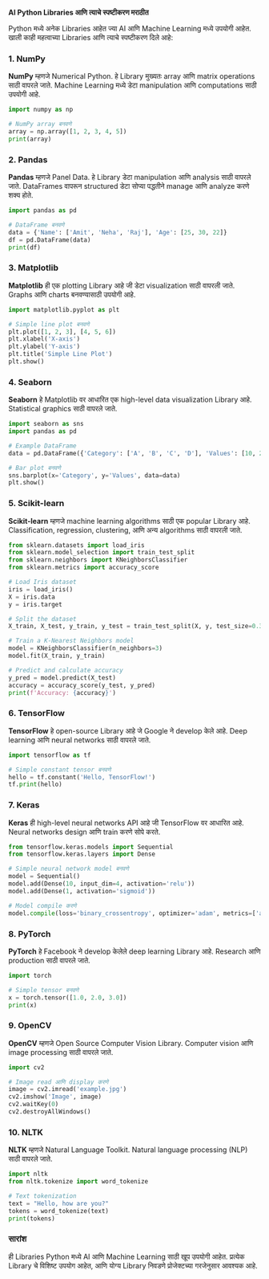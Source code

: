 **AI Python Libraries आणि त्याचे स्पष्टीकरण मराठीत**

Python मध्ये अनेक Libraries आहेत ज्या AI आणि Machine Learning मध्ये उपयोगी आहेत. खाली काही महत्वाच्या Libraries आणि त्याचे स्पष्टीकरण दिले आहे:

### 1. **NumPy**

**NumPy** म्हणजे Numerical Python. हे Library मुख्यतः array आणि matrix operations साठी वापरले जाते. Machine Learning मध्ये डेटा manipulation आणि computations साठी उपयोगी आहे.

```python
import numpy as np

# NumPy array बनवणे
array = np.array([1, 2, 3, 4, 5])
print(array)
```

### 2. **Pandas**

**Pandas** म्हणजे Panel Data. हे Library डेटा manipulation आणि analysis साठी वापरले जाते. DataFrames वापरून structured डेटा सोप्या पद्धतीने manage आणि analyze करणे शक्य होते.

```python
import pandas as pd

# DataFrame बनवणे
data = {'Name': ['Amit', 'Neha', 'Raj'], 'Age': [25, 30, 22]}
df = pd.DataFrame(data)
print(df)
```

### 3. **Matplotlib**

**Matplotlib** ही एक plotting Library आहे जी डेटा visualization साठी वापरली जाते. Graphs आणि charts बनवण्यासाठी उपयोगी आहे.

```python
import matplotlib.pyplot as plt

# Simple line plot बनवणे
plt.plot([1, 2, 3], [4, 5, 6])
plt.xlabel('X-axis')
plt.ylabel('Y-axis')
plt.title('Simple Line Plot')
plt.show()
```

### 4. **Seaborn**

**Seaborn** हे Matplotlib वर आधारित एक high-level data visualization Library आहे. Statistical graphics साठी वापरले जाते.

```python
import seaborn as sns
import pandas as pd

# Example DataFrame
data = pd.DataFrame({'Category': ['A', 'B', 'C', 'D'], 'Values': [10, 20, 15, 25]})

# Bar plot बनवणे
sns.barplot(x='Category', y='Values', data=data)
plt.show()
```

### 5. **Scikit-learn**

**Scikit-learn** म्हणजे machine learning algorithms साठी एक popular Library आहे. Classification, regression, clustering, आणि अन्य algorithms साठी वापरली जाते.

```python
from sklearn.datasets import load_iris
from sklearn.model_selection import train_test_split
from sklearn.neighbors import KNeighborsClassifier
from sklearn.metrics import accuracy_score

# Load Iris dataset
iris = load_iris()
X = iris.data
y = iris.target

# Split the dataset
X_train, X_test, y_train, y_test = train_test_split(X, y, test_size=0.3, random_state=42)

# Train a K-Nearest Neighbors model
model = KNeighborsClassifier(n_neighbors=3)
model.fit(X_train, y_train)

# Predict and calculate accuracy
y_pred = model.predict(X_test)
accuracy = accuracy_score(y_test, y_pred)
print(f'Accuracy: {accuracy}')
```

### 6. **TensorFlow**

**TensorFlow** हे open-source Library आहे जे Google ने develop केले आहे. Deep learning आणि neural networks साठी वापरले जाते.

```python
import tensorflow as tf

# Simple constant tensor बनवणे
hello = tf.constant('Hello, TensorFlow!')
tf.print(hello)
```

### 7. **Keras**

**Keras** ही high-level neural networks API आहे जी TensorFlow वर आधारित आहे. Neural networks design आणि train करणे सोपे करते.

```python
from tensorflow.keras.models import Sequential
from tensorflow.keras.layers import Dense

# Simple neural network model बनवणे
model = Sequential()
model.add(Dense(10, input_dim=4, activation='relu'))
model.add(Dense(1, activation='sigmoid'))

# Model compile करणे
model.compile(loss='binary_crossentropy', optimizer='adam', metrics=['accuracy'])
```

### 8. **PyTorch**

**PyTorch** हे Facebook ने develop केलेले deep learning Library आहे. Research आणि production साठी वापरले जाते.

```python
import torch

# Simple tensor बनवणे
x = torch.tensor([1.0, 2.0, 3.0])
print(x)
```

### 9. **OpenCV**

**OpenCV** म्हणजे Open Source Computer Vision Library. Computer vision आणि image processing साठी वापरले जाते.

```python
import cv2

# Image read आणि display करणे
image = cv2.imread('example.jpg')
cv2.imshow('Image', image)
cv2.waitKey(0)
cv2.destroyAllWindows()
```

### 10. **NLTK**

**NLTK** म्हणजे Natural Language Toolkit. Natural language processing (NLP) साठी वापरले जाते.

```python
import nltk
from nltk.tokenize import word_tokenize

# Text tokenization
text = "Hello, how are you?"
tokens = word_tokenize(text)
print(tokens)
```

### सारांश

ही Libraries Python मध्ये AI आणि Machine Learning साठी खूप उपयोगी आहेत. प्रत्येक Library चे विशिष्ट उपयोग आहेत, आणि योग्य Library निवडणे प्रोजेक्टच्या गरजेनुसार आवश्यक आहे.
